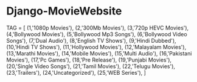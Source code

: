 # Django-MovieWebsite
 
TAG = [
            (1,'1080p Movies'),
            (2,'300Mb Movies'),
            (3,'720p HEVC Movies'),
            (4,'Bollywood Movies'),
            (5,'Bollywood Mp3 Songs'),
            (6,'Bollywood Video Songs'),
            (7,'Dual Audio'),
            (8,'English TV Shows'),
            (9,'Hindi Dubbed'),
            (10,'Hindi TV Shows'),
            (11,'Hollywood Movies'),
            (12,'Malayalam Movies'),
            (13,'Marathi Movies'),
            (14,'Mobile Movies'),
            (15,'Multi Audio'),
            (16,'Pakistani Movies'),
            (17,'Pc Games'),
            (18,'Pre Release'),
            (19,'Punjabi Movies'),
            (20,'Single Video Songs'),
            (21,'Tamil Movies'),
            (22,'Telugu Movies'),
            (23,'Trailers'),
            (24,'Uncategorized'),
            (25,'WEB Series'),
    ]